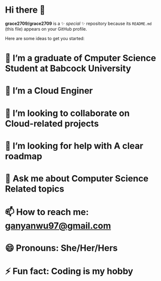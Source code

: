 # Hi there 👋


**grace2709/grace2709** is a ✨ _special_ ✨ repository because its `README.md` (this file) appears on your GitHub profile.

Here are some ideas to get you started:

# 🔭 I’m a graduate of Cmputer Science Student at Babcock University
# 🌱 I’m a Cloud Enginer
# 👯 I’m looking to collaborate on Cloud-related projects
# 🤔 I’m looking for help with A clear roadmap
# 💬 Ask me about Computer Science Related topics
# 📫 How to reach me: ganyanwu97@gmail.com
# 😄 Pronouns: She/Her/Hers
# ⚡ Fun fact: Coding is my hobby

